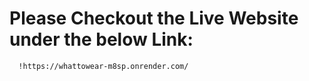 # Please Checkout the Live Website under the below Link:
      !https://whattowear-m8sp.onrender.com/
